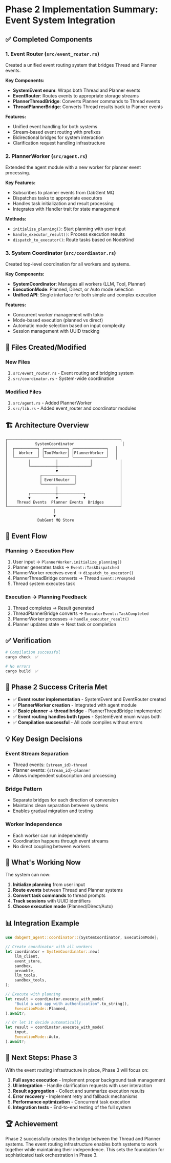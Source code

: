 # Phase 2 Implementation Summary: Event System Integration

## ✅ Completed Components

### 1. Event Router (`src/event_router.rs`)
Created a unified event routing system that bridges Thread and Planner events.

**Key Components:**
- **SystemEvent enum**: Wraps both Thread and Planner events
- **EventRouter**: Routes events to appropriate storage streams
- **PlannerThreadBridge**: Converts Planner commands to Thread events
- **ThreadPlannerBridge**: Converts Thread results back to Planner events

**Features:**
- Unified event handling for both systems
- Stream-based event routing with prefixes
- Bidirectional bridges for system interaction
- Clarification request handling infrastructure

### 2. PlannerWorker (`src/agent.rs`)
Extended the agent module with a new worker for planner event processing.

**Key Features:**
- Subscribes to planner events from DabGent MQ
- Dispatches tasks to appropriate executors
- Handles task initialization and result processing
- Integrates with Handler trait for state management

**Methods:**
- `initialize_planning()`: Start planning with user input
- `handle_executor_result()`: Process execution results
- `dispatch_to_executor()`: Route tasks based on NodeKind

### 3. System Coordinator (`src/coordinator.rs`)
Created top-level coordination for all workers and systems.

**Key Components:**
- **SystemCoordinator**: Manages all workers (LLM, Tool, Planner)
- **ExecutionMode**: Planned, Direct, or Auto mode selection
- **Unified API**: Single interface for both simple and complex execution

**Features:**
- Concurrent worker management with tokio
- Mode-based execution (planned vs direct)
- Automatic mode selection based on input complexity
- Session management with UUID tracking

## 📁 Files Created/Modified

### New Files
1. `src/event_router.rs` - Event routing and bridging system
2. `src/coordinator.rs` - System-wide coordination

### Modified Files
1. `src/agent.rs` - Added PlannerWorker
2. `src/lib.rs` - Added event_router and coordinator modules

## 🏗️ Architecture Overview

```
┌─────────────────────────────────────────────────┐
│            SystemCoordinator                     │
│  ┌──────────┐ ┌──────────┐ ┌──────────────┐   │
│  │  Worker  │ │ToolWorker│ │PlannerWorker │   │
│  └──────────┘ └──────────┘ └──────────────┘   │
│         │           │              │            │
│         └───────────┼──────────────┘            │
│                     ▼                           │
│              ┌──────────────┐                   │
│              │ EventRouter  │                   │
│              └──────────────┘                   │
│                     │                           │
│         ┌───────────┼───────────┐               │
│         ▼           ▼           ▼               │
│    Thread Events  Planner Events  Bridges       │
└─────────────────────────────────────────────────┘
                     │
                     ▼
              DabGent MQ Store
```

## 🔄 Event Flow

### Planning → Execution Flow
1. User input → `PlannerWorker.initialize_planning()`
2. Planner generates tasks → `Event::TaskDispatched`
3. PlannerWorker receives event → `dispatch_to_executor()`
4. PlannerThreadBridge converts → Thread `Event::Prompted`
5. Thread system executes task

### Execution → Planning Feedback
1. Thread completes → Result generated
2. ThreadPlannerBridge converts → `ExecutorEvent::TaskCompleted`
3. PlannerWorker processes → `handle_executor_result()`
4. Planner updates state → Next task or completion

## ✅ Verification

```bash
# Compilation successful
cargo check  ✅

# No errors
cargo build  ✅
```

## 🎯 Phase 2 Success Criteria Met

- ✅ **Event router implementation** - SystemEvent and EventRouter created
- ✅ **PlannerWorker creation** - Integrated with agent module
- ✅ **Basic planner → thread bridge** - PlannerThreadBridge implemented
- ✅ **Event routing handles both types** - SystemEvent enum wraps both
- ✅ **Compilation successful** - All code compiles without errors

## 💡 Key Design Decisions

### Event Stream Separation
- Thread events: `{stream_id}-thread`
- Planner events: `{stream_id}-planner`
- Allows independent subscription and processing

### Bridge Pattern
- Separate bridges for each direction of conversion
- Maintains clean separation between systems
- Enables gradual migration and testing

### Worker Independence
- Each worker can run independently
- Coordination happens through event streams
- No direct coupling between workers

## 🚀 What's Working Now

The system can now:
1. **Initialize planning** from user input
2. **Route events** between Thread and Planner systems
3. **Convert task commands** to thread prompts
4. **Track sessions** with UUID identifiers
5. **Choose execution mode** (Planned/Direct/Auto)

## 📊 Integration Example

```rust
use dabgent_agent::coordinator::{SystemCoordinator, ExecutionMode};

// Create coordinator with all workers
let coordinator = SystemCoordinator::new(
    llm_client,
    event_store,
    sandbox,
    preamble,
    llm_tools,
    sandbox_tools,
);

// Execute with planning
let result = coordinator.execute_with_mode(
    "Build a web app with authentication".to_string(),
    ExecutionMode::Planned,
).await?;

// Or let it decide automatically
let result = coordinator.execute_with_mode(
    input,
    ExecutionMode::Auto,
).await?;
```

## 🔮 Next Steps: Phase 3

With the event routing infrastructure in place, Phase 3 will focus on:

1. **Full async execution** - Implement proper background task management
2. **UI integration** - Handle clarification requests with user interaction
3. **Result aggregation** - Collect and summarize execution results
4. **Error recovery** - Implement retry and fallback mechanisms
5. **Performance optimization** - Concurrent task execution
6. **Integration tests** - End-to-end testing of the full system

## 🏆 Achievement

Phase 2 successfully creates the bridge between the Thread and Planner systems. The event routing infrastructure enables both systems to work together while maintaining their independence. This sets the foundation for sophisticated task orchestration in Phase 3.
